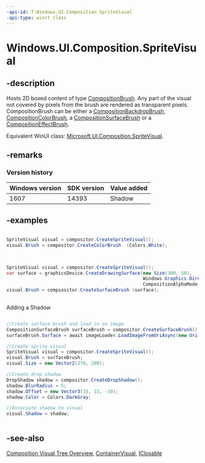 ```yaml
---
-api-id: T:Windows.UI.Composition.SpriteVisual
-api-type: winrt class
---
```


<!-- Class syntax.
public class SpriteVisual : Windows.UI.Composition.ContainerVisual, Windows.UI.Composition.ISpriteVisual, Windows.UI.Composition.ISpriteVisual2
-->

# Windows.UI.Composition.SpriteVisual

## -description
Hosts 2D boxed content of type [CompositionBrush](compositionbrush.md). Any part of the visual not covered by pixels from the brush are rendered as transparent pixels. CompositionBrush can be either a [CompositionBackdropBrush](compositionbackdropbrush.md), [CompositionColorBrush](compositioncolorbrush.md), a [CompositionSurfaceBrush](compositionsurfacebrush.md) or a [CompositionEffectBrush](compositioneffectbrush.md).

Equivalent WinUI class: [Microsoft.UI.Composition.SpriteVisual](/windows/winui/api/microsoft.ui.composition.spritevisual).

## -remarks

### Version history

| Windows version | SDK version | Value added |
| -- | -- | -- |
| 1607 | 14393 | Shadow |

## -examples


```csharp

SpriteVisual visual = compositor.CreateSpriteVisual();
visual.Brush = compositor.CreateColorBrush  (Colors.White);
          
```



```csharp

SpriteVisual visual = compositor.CreateSpriteVisual();
var surface = graphicsDevice.CreateDrawingSurface(new Size(300, 50), 
                                                  Windows.Graphics.DirectX.DirectXPixelFormat.B8G8R8A8UIntNormalized, 
                                                  CompositionAlphaMode.Ignore); 
visual.Brush = compsositor.CreateSurfaceBrush (surface);
          
```

Adding a Shadow

```csharp

//Create surface brush and load in an image
CompositionSurfaceBrush surfaceBrush = compositor.CreateSurfaceBrush();
surfaceBrush.Surface = await imageLoader.LoadImageFromUriAsync(new Uri("ms-appx:///Assets/cat.jpg"));

//Create sprite visual
SpriteVisual visual = compositor.CreateSpriteVisual();
visual.Brush = surfaceBrush;
visual.Size = new Vector2(270, 200);

//Create drop shadow
DropShadow shadow = compositor.CreateDropShadow();
shadow.BlurRadius = 5;
shadow.Offset = new Vector3(15, 15, -10);
shadow.Color = Colors.DarkGray;

//Associate shadow to visual
visual.Shadow = shadow;        
        
```



## -see-also
[Composition Visual Tree Overview](/windows/uwp/composition/composition-visual-tree), [ContainerVisual](containervisual.md), [IClosable](../windows.foundation/iclosable.md)
